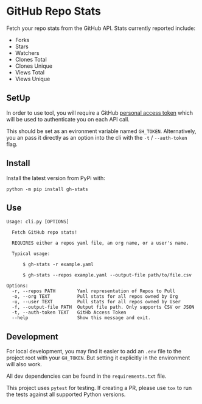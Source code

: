 # GitHub Repo Stats

Fetch your repo stats from the GitHub API. Stats currently reported include:

- Forks
- Stars
- Watchers
- Clones Total
- Clones Unique
- Views Total
- Views Unique

## SetUp
In order to use tool, you will require a GitHub [personal access token](https://docs.github.com/en/authentication/keeping-your-account-and-data-secure/creating-a-personal-access-token) which will be used to authenticate you on each API call.

This should be set as an evironment variable named `GH_TOKEN`. Alternatively, you an pass it directly as an option into the cli with the `-t` / `--auth-token` flag.

## Install

Install the latest version from PyPi with:

```
python -m pip install gh-stats
```

## Use

```
Usage: cli.py [OPTIONS]

  Fetch GitHub repo stats!

  REQUIRES either a repos yaml file, an org name, or a user's name.

  Typical usage:

      $ gh-stats -r example.yaml

      $ gh-stats --repos example.yaml --output-file path/to/file.csv

Options:
  -r, --repos PATH        Yaml representation of Repos to Pull
  -o, --org TEXT          Pull stats for all repos owned by Org
  -u, --user TEXT         Pull stats for all repos owned by User
  -f, --output-file PATH  Output file path. Only supports CSV or JSON
  -t, --auth-token TEXT   GitHb Access Token
  --help                  Show this message and exit.
```

## Development

For local development, you may find it easier to add an `.env` file to the project root with your `GH_TOKEN`. But setting it explicitly in the environment will also work.

All dev dependencies can be found in the `requirements.txt` file.

This project uses `pytest` for testing. If creating a PR, please use `tox` to run the tests against all supported Python versions.
